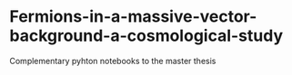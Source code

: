 # Fermions-in-a-massive-vector-background-a-cosmological-study
Complementary pyhton notebooks to the master thesis
